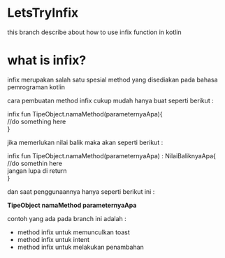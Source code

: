 # LetsTryInfix
this branch describe about how to use infix function in kotlin 

# what is infix?
infix merupakan salah satu spesial method yang disediakan pada bahasa pemrograman kotlin

cara pembuatan method infix cukup mudah hanya buat seperti berikut :

infix fun TipeObject.namaMethod(parameternyaApa){<br/>
    //do something here<br/>
}<br/>

jika memerlukan nilai balik maka akan seperti berikut :

infix fun TipeObject.namaMethod(parameternyaApa) : NilaiBaliknyaApa{<br/>
  //do somethin here<br/>
  jangan lupa di return<br/>
}

dan saat penggunaannya hanya seperti berikut ini :
 
 <b>TipeObject namaMethod parameternyaApa</b><br/>

contoh yang ada pada branch ini adalah : <br/>
* method infix untuk memunculkan toast
* method infix untuk intent
* method infix untuk melakukan penambahan
